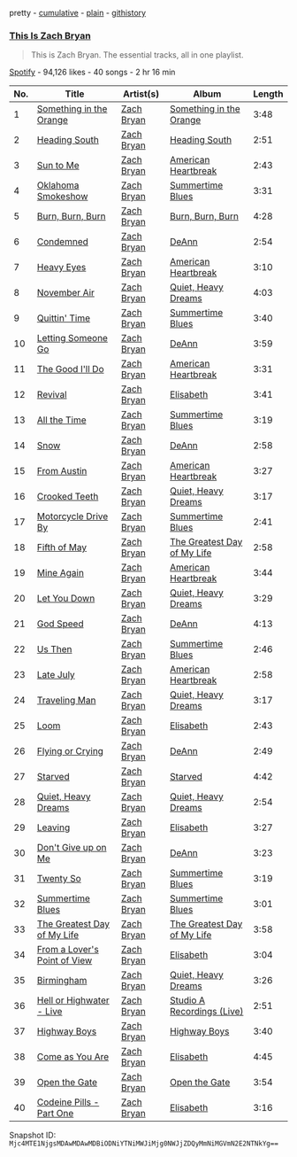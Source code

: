 pretty - [cumulative](/playlists/cumulative/37i9dQZF1DZ06evO2llutr.md) - [plain](/playlists/plain/37i9dQZF1DZ06evO2llutr) - [githistory](https://github.githistory.xyz/mackorone/spotify-playlist-archive/blob/main/playlists/plain/37i9dQZF1DZ06evO2llutr)

### [This Is Zach Bryan](https://open.spotify.com/playlist/37i9dQZF1DZ06evO2llutr)

> This is Zach Bryan\. The essential tracks, all in one playlist.

[Spotify](https://open.spotify.com/user/spotify) - 94,126 likes - 40 songs - 2 hr 16 min

| No. | Title | Artist(s) | Album | Length |
|---|---|---|---|---|
| 1 | [Something in the Orange](https://open.spotify.com/track/3WMj8moIAXJhHsyLaqIIHI) | [Zach Bryan](https://open.spotify.com/artist/40ZNYROS4zLfyyBSs2PGe2) | [Something in the Orange](https://open.spotify.com/album/1CmTOKCeyz1aHH04OwvTPv) | 3:48 |
| 2 | [Heading South](https://open.spotify.com/track/2Dct3GykKZ58hpWRFfe2Qd) | [Zach Bryan](https://open.spotify.com/artist/40ZNYROS4zLfyyBSs2PGe2) | [Heading South](https://open.spotify.com/album/3Ca58JR3vDDMl5i8QKkWzP) | 2:51 |
| 3 | [Sun to Me](https://open.spotify.com/track/1SjsVdSXpwm1kTdYEHoPIT) | [Zach Bryan](https://open.spotify.com/artist/40ZNYROS4zLfyyBSs2PGe2) | [American Heartbreak](https://open.spotify.com/album/7IouDrXPdAZwT1NzVV3vef) | 2:43 |
| 4 | [Oklahoma Smokeshow](https://open.spotify.com/track/0OWhKvvsHptt6vnnNUSM9a) | [Zach Bryan](https://open.spotify.com/artist/40ZNYROS4zLfyyBSs2PGe2) | [Summertime Blues](https://open.spotify.com/album/2qPki6xBkJ1Mbra43t7hnA) | 3:31 |
| 5 | [Burn, Burn, Burn](https://open.spotify.com/track/5jfhLCSIFUO4ndzNRh4w4G) | [Zach Bryan](https://open.spotify.com/artist/40ZNYROS4zLfyyBSs2PGe2) | [Burn, Burn, Burn](https://open.spotify.com/album/4popczz4SYRg2NPcgwKHsR) | 4:28 |
| 6 | [Condemned](https://open.spotify.com/track/6WuVLG5DRHKKuJ6deCw28p) | [Zach Bryan](https://open.spotify.com/artist/40ZNYROS4zLfyyBSs2PGe2) | [DeAnn](https://open.spotify.com/album/0npZ1Ryg8HaFGeb2HKYQIz) | 2:54 |
| 7 | [Heavy Eyes](https://open.spotify.com/track/2gJj6WtAxXjApMs3PXsCeX) | [Zach Bryan](https://open.spotify.com/artist/40ZNYROS4zLfyyBSs2PGe2) | [American Heartbreak](https://open.spotify.com/album/7IouDrXPdAZwT1NzVV3vef) | 3:10 |
| 8 | [November Air](https://open.spotify.com/track/0u9NVrPqUINrHIFCuPOnYm) | [Zach Bryan](https://open.spotify.com/artist/40ZNYROS4zLfyyBSs2PGe2) | [Quiet, Heavy Dreams](https://open.spotify.com/album/70KAbDjO08A8nfTLShbraZ) | 4:03 |
| 9 | [Quittin' Time](https://open.spotify.com/track/50Emgupm363qIrYBe20FR3) | [Zach Bryan](https://open.spotify.com/artist/40ZNYROS4zLfyyBSs2PGe2) | [Summertime Blues](https://open.spotify.com/album/2qPki6xBkJ1Mbra43t7hnA) | 3:40 |
| 10 | [Letting Someone Go](https://open.spotify.com/track/6Wxx1jXr6EyGdt8RuYFzvj) | [Zach Bryan](https://open.spotify.com/artist/40ZNYROS4zLfyyBSs2PGe2) | [DeAnn](https://open.spotify.com/album/0npZ1Ryg8HaFGeb2HKYQIz) | 3:59 |
| 11 | [The Good I'll Do](https://open.spotify.com/track/53zCCom4uEoIBaOAEJtjUL) | [Zach Bryan](https://open.spotify.com/artist/40ZNYROS4zLfyyBSs2PGe2) | [American Heartbreak](https://open.spotify.com/album/7IouDrXPdAZwT1NzVV3vef) | 3:31 |
| 12 | [Revival](https://open.spotify.com/track/2QfX9Pdz3q66fN3kCXl0Js) | [Zach Bryan](https://open.spotify.com/artist/40ZNYROS4zLfyyBSs2PGe2) | [Elisabeth](https://open.spotify.com/album/3TkSm0esbUBPygKvMrwWQn) | 3:41 |
| 13 | [All the Time](https://open.spotify.com/track/1ldUPmqrCvk6thNYe0oUen) | [Zach Bryan](https://open.spotify.com/artist/40ZNYROS4zLfyyBSs2PGe2) | [Summertime Blues](https://open.spotify.com/album/2qPki6xBkJ1Mbra43t7hnA) | 3:19 |
| 14 | [Snow](https://open.spotify.com/track/6K4336phprB3Mj8qwYxibR) | [Zach Bryan](https://open.spotify.com/artist/40ZNYROS4zLfyyBSs2PGe2) | [DeAnn](https://open.spotify.com/album/0npZ1Ryg8HaFGeb2HKYQIz) | 2:58 |
| 15 | [From Austin](https://open.spotify.com/track/6k07Z7rd9og1FvRJD2n9E8) | [Zach Bryan](https://open.spotify.com/artist/40ZNYROS4zLfyyBSs2PGe2) | [American Heartbreak](https://open.spotify.com/album/7IouDrXPdAZwT1NzVV3vef) | 3:27 |
| 16 | [Crooked Teeth](https://open.spotify.com/track/0Is8zshpnWUiFQJIYAMrQN) | [Zach Bryan](https://open.spotify.com/artist/40ZNYROS4zLfyyBSs2PGe2) | [Quiet, Heavy Dreams](https://open.spotify.com/album/70KAbDjO08A8nfTLShbraZ) | 3:17 |
| 17 | [Motorcycle Drive By](https://open.spotify.com/track/2HbpYFQbairMoU2YFyOP2x) | [Zach Bryan](https://open.spotify.com/artist/40ZNYROS4zLfyyBSs2PGe2) | [Summertime Blues](https://open.spotify.com/album/2qPki6xBkJ1Mbra43t7hnA) | 2:41 |
| 18 | [Fifth of May](https://open.spotify.com/track/1wLNEMiUzwvRZz9XHCXhAE) | [Zach Bryan](https://open.spotify.com/artist/40ZNYROS4zLfyyBSs2PGe2) | [The Greatest Day of My Life](https://open.spotify.com/album/6MwqYJ85YSYpDhcJh8kJW7) | 2:58 |
| 19 | [Mine Again](https://open.spotify.com/track/6b8LUVmacXlMUl4wRtCD2S) | [Zach Bryan](https://open.spotify.com/artist/40ZNYROS4zLfyyBSs2PGe2) | [American Heartbreak](https://open.spotify.com/album/7IouDrXPdAZwT1NzVV3vef) | 3:44 |
| 20 | [Let You Down](https://open.spotify.com/track/1HMFdKHDiHY0qmqdVH710d) | [Zach Bryan](https://open.spotify.com/artist/40ZNYROS4zLfyyBSs2PGe2) | [Quiet, Heavy Dreams](https://open.spotify.com/album/70KAbDjO08A8nfTLShbraZ) | 3:29 |
| 21 | [God Speed](https://open.spotify.com/track/4GeyPGMzh6VwdNcaCufY9f) | [Zach Bryan](https://open.spotify.com/artist/40ZNYROS4zLfyyBSs2PGe2) | [DeAnn](https://open.spotify.com/album/0npZ1Ryg8HaFGeb2HKYQIz) | 4:13 |
| 22 | [Us Then](https://open.spotify.com/track/6K155OgCAeWxx4Be2kHkym) | [Zach Bryan](https://open.spotify.com/artist/40ZNYROS4zLfyyBSs2PGe2) | [Summertime Blues](https://open.spotify.com/album/2qPki6xBkJ1Mbra43t7hnA) | 2:46 |
| 23 | [Late July](https://open.spotify.com/track/3i7mKjZKmslCFMxS1WM7DO) | [Zach Bryan](https://open.spotify.com/artist/40ZNYROS4zLfyyBSs2PGe2) | [American Heartbreak](https://open.spotify.com/album/7IouDrXPdAZwT1NzVV3vef) | 2:58 |
| 24 | [Traveling Man](https://open.spotify.com/track/1cfi4ewXF9ifZ7it025zDK) | [Zach Bryan](https://open.spotify.com/artist/40ZNYROS4zLfyyBSs2PGe2) | [Quiet, Heavy Dreams](https://open.spotify.com/album/70KAbDjO08A8nfTLShbraZ) | 3:17 |
| 25 | [Loom](https://open.spotify.com/track/46dUiDTF3xDchz5lZ3T36s) | [Zach Bryan](https://open.spotify.com/artist/40ZNYROS4zLfyyBSs2PGe2) | [Elisabeth](https://open.spotify.com/album/3TkSm0esbUBPygKvMrwWQn) | 2:43 |
| 26 | [Flying or Crying](https://open.spotify.com/track/7oPTiW1fZyvIPeYOZTY4Wh) | [Zach Bryan](https://open.spotify.com/artist/40ZNYROS4zLfyyBSs2PGe2) | [DeAnn](https://open.spotify.com/album/0npZ1Ryg8HaFGeb2HKYQIz) | 2:49 |
| 27 | [Starved](https://open.spotify.com/track/51dn2eCX2DhMTHtkPmZbZP) | [Zach Bryan](https://open.spotify.com/artist/40ZNYROS4zLfyyBSs2PGe2) | [Starved](https://open.spotify.com/album/07jpOEyD7mjM3X1cW25EY4) | 4:42 |
| 28 | [Quiet, Heavy Dreams](https://open.spotify.com/track/3JGqdP88wrRe9QEVCDHQv9) | [Zach Bryan](https://open.spotify.com/artist/40ZNYROS4zLfyyBSs2PGe2) | [Quiet, Heavy Dreams](https://open.spotify.com/album/70KAbDjO08A8nfTLShbraZ) | 2:54 |
| 29 | [Leaving](https://open.spotify.com/track/4cA2NmoE75r4yU7oeq4QGG) | [Zach Bryan](https://open.spotify.com/artist/40ZNYROS4zLfyyBSs2PGe2) | [Elisabeth](https://open.spotify.com/album/3TkSm0esbUBPygKvMrwWQn) | 3:27 |
| 30 | [Don't Give up on Me](https://open.spotify.com/track/1lGtn2Y4XarLIKdgoAeUdU) | [Zach Bryan](https://open.spotify.com/artist/40ZNYROS4zLfyyBSs2PGe2) | [DeAnn](https://open.spotify.com/album/0npZ1Ryg8HaFGeb2HKYQIz) | 3:23 |
| 31 | [Twenty So](https://open.spotify.com/track/6W2PvnTNWUgxCJxRh84ALu) | [Zach Bryan](https://open.spotify.com/artist/40ZNYROS4zLfyyBSs2PGe2) | [Summertime Blues](https://open.spotify.com/album/2qPki6xBkJ1Mbra43t7hnA) | 3:19 |
| 32 | [Summertime Blues](https://open.spotify.com/track/0qoSVsQJOTINFkkux2lbJj) | [Zach Bryan](https://open.spotify.com/artist/40ZNYROS4zLfyyBSs2PGe2) | [Summertime Blues](https://open.spotify.com/album/5k7tvONUJjP2aTxI6BBCo0) | 3:01 |
| 33 | [The Greatest Day of My Life](https://open.spotify.com/track/2leovgVrJjIhnm85tKTemI) | [Zach Bryan](https://open.spotify.com/artist/40ZNYROS4zLfyyBSs2PGe2) | [The Greatest Day of My Life](https://open.spotify.com/album/6MwqYJ85YSYpDhcJh8kJW7) | 3:58 |
| 34 | [From a Lover's Point of View](https://open.spotify.com/track/6N7FFwu2DQer3wB7rEmm6u) | [Zach Bryan](https://open.spotify.com/artist/40ZNYROS4zLfyyBSs2PGe2) | [Elisabeth](https://open.spotify.com/album/3TkSm0esbUBPygKvMrwWQn) | 3:04 |
| 35 | [Birmingham](https://open.spotify.com/track/7DyMTd5uNSi6ioB6z5BGtG) | [Zach Bryan](https://open.spotify.com/artist/40ZNYROS4zLfyyBSs2PGe2) | [Quiet, Heavy Dreams](https://open.spotify.com/album/70KAbDjO08A8nfTLShbraZ) | 3:26 |
| 36 | [Hell or Highwater \- Live](https://open.spotify.com/track/3y8HeC82z6JzIcnLEj0GcO) | [Zach Bryan](https://open.spotify.com/artist/40ZNYROS4zLfyyBSs2PGe2) | [Studio A Recordings \(Live\)](https://open.spotify.com/album/6K77XaXUfKyBHyow6u7XPl) | 2:51 |
| 37 | [Highway Boys](https://open.spotify.com/track/77OK2W45f7DEYgUEQs00PY) | [Zach Bryan](https://open.spotify.com/artist/40ZNYROS4zLfyyBSs2PGe2) | [Highway Boys](https://open.spotify.com/album/7jo54HwllkSXM0EVvEUurZ) | 3:40 |
| 38 | [Come as You Are](https://open.spotify.com/track/3j611OSMDlz3IYsJNGj0BY) | [Zach Bryan](https://open.spotify.com/artist/40ZNYROS4zLfyyBSs2PGe2) | [Elisabeth](https://open.spotify.com/album/3TkSm0esbUBPygKvMrwWQn) | 4:45 |
| 39 | [Open the Gate](https://open.spotify.com/track/3Ngp6vv1OGyAaQLcNbqRMz) | [Zach Bryan](https://open.spotify.com/artist/40ZNYROS4zLfyyBSs2PGe2) | [Open the Gate](https://open.spotify.com/album/1BlxSkd0XuXeU15NKhFfDc) | 3:54 |
| 40 | [Codeine Pills \- Part One](https://open.spotify.com/track/3OBXZXFYDouFlKdlFO6NLC) | [Zach Bryan](https://open.spotify.com/artist/40ZNYROS4zLfyyBSs2PGe2) | [Elisabeth](https://open.spotify.com/album/3TkSm0esbUBPygKvMrwWQn) | 3:16 |

Snapshot ID: `Mjc4MTE1NjgsMDAwMDAwMDBiODNiYTNiMWJiMjg0NWJjZDQyMmNiMGVmN2E2NTNkYg==`
